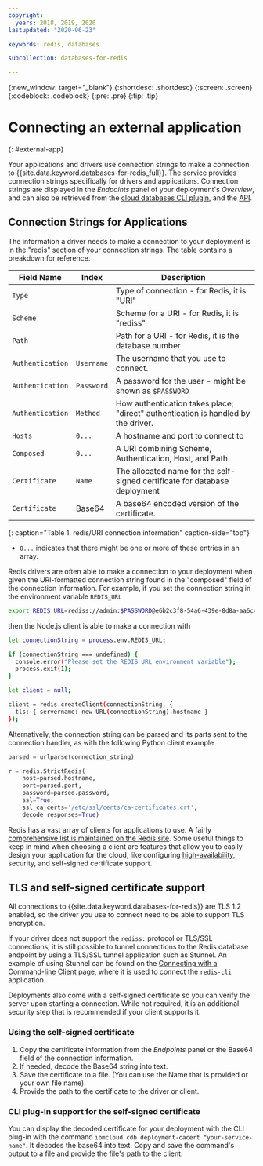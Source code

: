 ```yaml
---
copyright:
  years: 2018, 2019, 2020
lastupdated: "2020-06-23"

keywords: redis, databases

subcollection: databases-for-redis

---
```


{:new_window: target="_blank"}
{:shortdesc: .shortdesc}
{:screen: .screen}
{:codeblock: .codeblock}
{:pre: .pre}
{:tip: .tip}

# Connecting an external application

{: #external-app}

Your applications and drivers use connection strings to make a connection to {{site.data.keyword.databases-for-redis_full}}. The service provides connection strings specifically for drivers and applications. Connection strings are displayed in the *Endpoints* panel of your deployment's *Overview*, and can also be retrieved from the [cloud databases CLI plugin](/docs/databases-cli-plugin?topic=databases-cli-plugin-cdb-reference#deployment-connections), and the [API](https://{DomainName}/apidocs/cloud-databases-api#discover-connection-information-for-a-deployment-f-e81026).

## Connection Strings for Applications

The information a driver needs to make a connection to your deployment is in the "redis" section of your connection strings. The table contains a breakdown for reference.

Field Name|Index|Description
----------|-----|-----------
`Type`||Type of connection - for Redis, it is "URI"
`Scheme`||Scheme for a URI - for Redis, it is "rediss"
`Path`||Path for a URI - for Redis, it is the database number
`Authentication`|`Username`|The username that you use to connect.
`Authentication`|`Password`|A password for the user - might be shown as `$PASSWORD`
`Authentication`|`Method`|How authentication takes place; "direct" authentication is handled by the driver.
`Hosts`|`0...`|A hostname and port to connect to
`Composed`|`0...`|A URI combining Scheme, Authentication, Host, and Path
`Certificate`|`Name`|The allocated name for the self-signed certificate for database deployment
`Certificate`|Base64|A base64 encoded version of the certificate.
{: caption="Table 1. redis/URI connection information" caption-side="top"}

* `0...` indicates that there might be one or more of these entries in an array.

Redis drivers are often able to make a connection to your deployment when given the URI-formatted connection string found in the "composed" field of the connection information. For example, if you set the connection string in the environment variable `REDIS_URL`

```bash
export REDIS_URL=rediss://admin:$PASSWORD@e6b2c3f8-54a6-439e-8d8a-aa6c4a78df49.8f7bfd8f3faa4218aec56e069eb46187.databases.appdomain.cloud:32371/0
```

then the Node.js client is able to make a connection with

```bash
let connectionString = process.env.REDIS_URL;

if (connectionString === undefined) {  
  console.error("Please set the REDIS_URL environment variable");
  process.exit(1);
}

let client = null;

client = redis.createClient(connectionString, {
  tls: { servername: new URL(connectionString).hostname }
});
```

Alternatively, the connection string can be parsed and its parts sent to the connection handler, as with the following Python client example

```python
parsed = urlparse(connection_string)

r = redis.StrictRedis(
    host=parsed.hostname,
    port=parsed.port,
    password=parsed.password,
    ssl=True,
    ssl_ca_certs='/etc/ssl/certs/ca-certificates.crt',
    decode_responses=True)
```

Redis has a vast array of clients for applications to use. A fairly [comprehensive list is maintained on the Redis site](https://redis.io/clients). Some useful things to keep in mind when choosing a client are features that allow you to easily design your application for the cloud, like configuring [high-availability](/docs/databases-for-redis?topic=databases-for-redis-high-availability), security, and self-signed certificate support.

## TLS and self-signed certificate support

All connections to {{site.data.keyword.databases-for-redis}} are TLS 1.2 enabled, so the driver you use to connect need to be able to support TLS encryption.

If your driver does not support the `rediss:` protocol or TLS/SSL connections, it is still possible to tunnel connections to the Redis database endpoint by using a TLS/SSL tunnel application such as Stunnel. An example of using Stunnel can be found on the [Connecting with a Command-line Client](/docs/databases-for-redis?topic=databases-for-redis-connecting-cli-client) page, where it is used to connect the `redis-cli` application.

Deployments also come with a self-signed certificate so you can verify the server upon starting a connection. While not required, it is an additional security step that is recommended if your client supports it.

### Using the self-signed certificate

1. Copy the certificate information from the _Endpoints_ panel or the Base64 field of the connection information.
2. If needed, decode the Base64 string into text.
3. Save the certificate  to a file. (You can use the Name that is provided or your own file name).
4. Provide the path to the certificate to the driver or client.

### CLI plug-in support for the self-signed certificate

You can display the decoded certificate for your deployment with the CLI plug-in with the command `ibmcloud cdb deployment-cacert "your-service-name"`. It decodes the base64 into text. Copy and save the command's output to a file and provide the file's path to the client.

